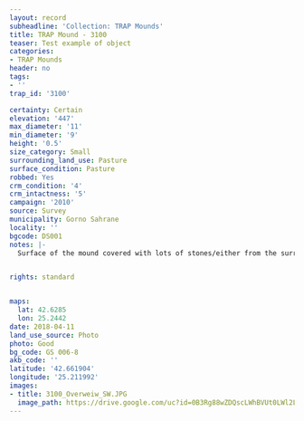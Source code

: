 ```yaml
---
layout: record
subheadline: 'Collection: TRAP Mounds'
title: TRAP Mound - 3100
teaser: Test example of object
categories:
- TRAP Mounds
header: no
tags:
- ''
trap_id: '3100'

certainty: Certain
elevation: '447'
max_diameter: '11'
min_diameter: '9'
height: '0.5'
size_category: Small
surrounding_land_use: Pasture
surface_condition: Pasture
robbed: Yes
crm_condition: '4'
crm_intactness: '5'
campaign: '2010'
source: Survey
municipality: Gorno Sahrane
locality: ''
bgcode: DS001
notes: |-
  Surface of the mound covered with lots of stones/either from the surrounding pasture or from the mound.


rights: standard


maps:
  lat: 42.6285
  lon: 25.2442
date: 2018-04-11
land_use_source: Photo
photo: Good
bg_code: GS 006-8
akb_code: ''
latitude: '42.661904'
longitude: '25.211992'
images:
- title: 3100_Overweiw_SW.JPG
  image_path: https://drive.google.com/uc?id=0B3Rg88wZDQscLWhBVUt0LWl2LTA
---
```

